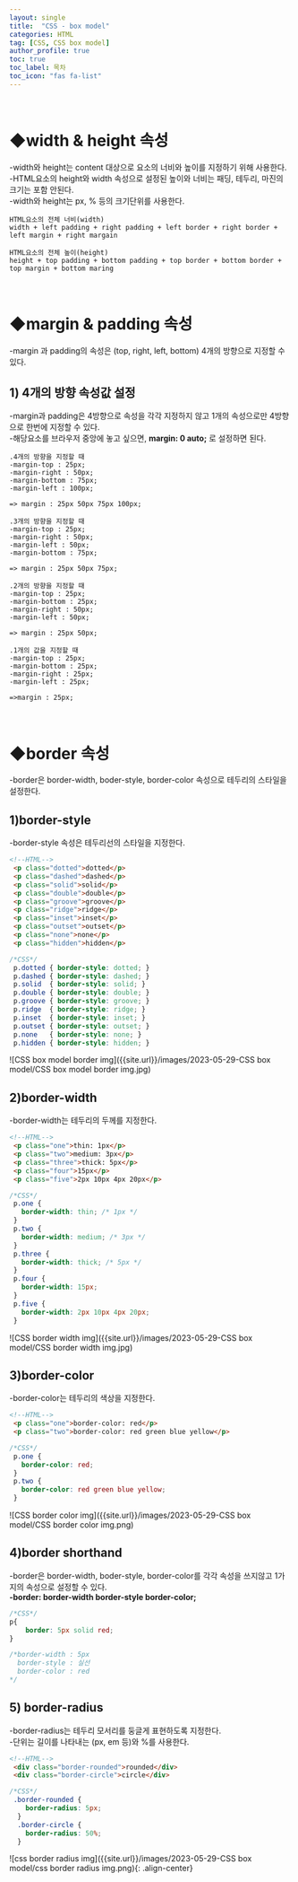 ```yaml
---
layout: single
title:  "CSS - box model"
categories: HTML
tag: [CSS, CSS box model]
author_profile: true
toc: true
toc_label: 목차
toc_icon: "fas fa-list"
---
```


<br/>





# ◆width & height 속성

-width와 height는 content 대상으로 요소의 너비와 높이를 지정하기 위해 사용한다.<br/>-HTML요소의 height와 width 속성으로 설정된 높이와 너비는 패딩, 테두리, 마진의 크기는 포함 안된다.<br/>-width와 height는 px, % 등의 크기단위를 사용한다.<br/>

```
HTML요소의 전체 너비(width)
width + left padding + right padding + left border + right border + left margin + right margain
```

```
HTML요소의 전체 높이(height)
height + top padding + bottom padding + top border + bottom border + top margin + bottom maring
```

<br/>







# ◆margin & padding 속성

-margin 과 padding의 속성은 (top, right, left, bottom) 4개의 방향으로 지정할 수 있다.<br/>



## 1) 4개의 방향 속성값 설정

-margin과 padding은 4방향으로 속성을 각각 지정하지 않고 1개의 속성으로만 4방향으로 한번에 지정할 수 있다.<br/>-해당요소를 브라우저 중앙에 놓고 싶으면, **margin: 0 auto;** 로 설정하면 된다.<br/>

```
.4개의 방향을 지정할 때
-margin-top : 25px;
-margin-right : 50px;
-margin-bottom : 75px;
-margin-left : 100px;

=> margin : 25px 50px 75px 100px;
```

```
.3개의 방향을 지정할 때
-margin-top : 25px;
-margin-right : 50px;  
-margin-left : 50px;
-margin-bottom : 75px;

=> margin : 25px 50px 75px;
```

```
.2개의 방향을 지정할 때
-margin-top : 25px; 
-margin-bottom : 25px;  
-margin-right : 50px;  
-margin-left : 50px;

=> margin : 25px 50px;
```

```
.1개의 값을 지정할 때
-margin-top : 25px; 
-margin-bottom : 25px;  
-margin-right : 25px;  
-margin-left : 25px;

=>margin : 25px;
```

<br/>







# ◆border 속성

-border은 border-width, boder-style, border-color 속성으로 테두리의 스타일을 설정한다.<br/>



## 1)border-style

-border-style 속성은 테두리선의 스타일을 지정한다.<br/>

```html
<!--HTML-->
 <p class="dotted">dotted</p>
 <p class="dashed">dashed</p>
 <p class="solid">solid</p>
 <p class="double">double</p>
 <p class="groove">groove</p>
 <p class="ridge">ridge</p>
 <p class="inset">inset</p>
 <p class="outset">outset</p>
 <p class="none">none</p>
 <p class="hidden">hidden</p>
```

```css
/*CSS*/
 p.dotted { border-style: dotted; }
 p.dashed { border-style: dashed; }
 p.solid  { border-style: solid; }
 p.double { border-style: double; }
 p.groove { border-style: groove; }
 p.ridge  { border-style: ridge; }
 p.inset  { border-style: inset; }
 p.outset { border-style: outset; }
 p.none   { border-style: none; }
 p.hidden { border-style: hidden; }
```

![CSS box model border img]({{site.url}}/images/2023-05-29-CSS box model/CSS box model border img.jpg)



## 2)border-width

-border-width는 테두리의 두께를 지정한다.

```html
<!--HTML-->
 <p class="one">thin: 1px</p>
 <p class="two">medium: 3px</p>
 <p class="three">thick: 5px</p>
 <p class="four">15px</p>
 <p class="five">2px 10px 4px 20px</p>
```

```css
/*CSS*/    
 p.one {
   border-width: thin; /* 1px */
 }
 p.two {
   border-width: medium; /* 3px */
 }
 p.three {
   border-width: thick; /* 5px */
 }
 p.four {
   border-width: 15px;
 }
 p.five {
   border-width: 2px 10px 4px 20px;
 }
```

![CSS border width img]({{site.url}}/images/2023-05-29-CSS box model/CSS border width img.jpg)



## 3)border-color

-border-color는 테두리의 색상을 지정한다.

```html
<!--HTML-->
 <p class="one">border-color: red</p>
 <p class="two">border-color: red green blue yellow</p>
```

```css
/*CSS*/ 
 p.one {
   border-color: red;
 }
 p.two {
   border-color: red green blue yellow;
 }
```

![CSS border color img]({{site.url}}/images/2023-05-29-CSS box model/CSS border color img.png)



## 4)border shorthand

-border은 border-width, boder-style, border-color를 각각 속성을 쓰지않고 1가지의 속성으로 설정할 수 있다.<br/>**-border: border-width border-style border-color;**

```css
/*CSS*/
p{
    border: 5px solid red;
}

/*border-width : 5px
  border-style : 실선
  border-color : red
*/
```



## 5) border-radius

-border-radius는 테두리 모서리를 둥글게 표현하도록 지정한다.<br/>-단위는 길이를 나타내는 (px, em 등)와 %를 사용한다.<br/>

```html
<!--HTML-->
 <div class="border-rounded">rounded</div>
 <div class="border-circle">circle</div>
```

```css
/*CSS*/
 .border-rounded {
    border-radius: 5px;
  }
  .border-circle {
    border-radius: 50%;
  }
```

![css border radius img]({{site.url}}/images/2023-05-29-CSS box model/css border radius img.png){: .align-center}

